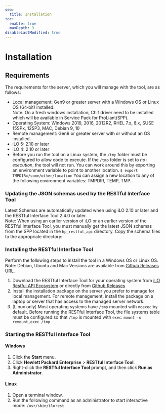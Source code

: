 ```yaml
---
seo:
  title: Installation
toc:
  enable: true
  maxDepth: 3
disableLastModified: true
---
```


# Installation

## Requirements

The requirements for the server, which you will manage with the tool, are as follows:

- Local management: Gen9 or greater server with a Windows OS or Linux OS (64&#8209;bit) installed.  
  Note: On a fresh windows installation, Chif driver need to be installed which will be available in Service Pack for ProLiant(SPP). 
- Operating System: Windows 2019, 2016, 2012R2, RHEL 7.x, 8.x, SUSE 15SPx, 12SP3, MAC, Debian 9, 10  
- Remote management: Gen9 or greater server with or without an OS installed.
- iLO 5: 2.10 or later
- iLO 4: 2.10 or later
- Before you run the tool on a Linux system, the `/tmp` folder must be configured to allow code to execute. If the `/tmp` folder is set to *no-execution*, the tool will not run. You can work around this by exporting an environment variable to point to another location. `$ export TMPDIR=/some/other/location` You can assign a new location to any of the following environment variables: TMPDIR, TEMP, TMP.

### Updating the JSON schemas used by the RESTful Interface Tool
Latest Schemas are automatically updated when using iLO 2.10 or later and the RESTful Interface Tool 2.4.0 or later.  
Note: When using an earlier version of iLO or an earlier version of the RESTful Interface Tool, you must manually get the latest JSON schemas from the SPP located in the `hp_restful_api` directory. Copy the schema files to the appropriate directory:

### Installing the RESTful Interface Tool

Perform the following steps to install the tool in a Windows OS or Linux OS.  
Note: Debian, Ubuntu and Mac Versions are available from [Github Releases](https://github.com/HewlettPackard/python-redfish-utility/releases/latest) URL.

1. Download the RESTful Interface Tool for your operating system from [iLO Restful API Ecosystem](https://www.hpe.com/us/en/servers/restful-api.html) or directly from [Github Releases](https://github.com/HewlettPackard/python-redfish-utility/releases/latest)
2. Install the installation package on the server you prefer to manage for local management. For remote management, install the package on a laptop or server that has access to the managed server network.
3. (Linux only) Most operating systems have `/tmp` mounted with `noexec` by default. Before running the RESTful Interface Tool, the file systems table must be configured so that `/tmp` is mounted with `exec`:
   `mount -o remount,exec /tmp`

### Starting the RESTful Interface Tool

#### Windows
1. Click the **Start** menu.
2. Click **Hewlett Packard Enterprise** > **RESTful Interface Tool**.
3. Right-click the **RESTful Interface Tool** prompt, and then click **Run as Administrator**.

#### Linux
1. Open a terminal window.
2. Run the following command as an administrator to start interactive mode: `/usr/sbin/ilorest`
